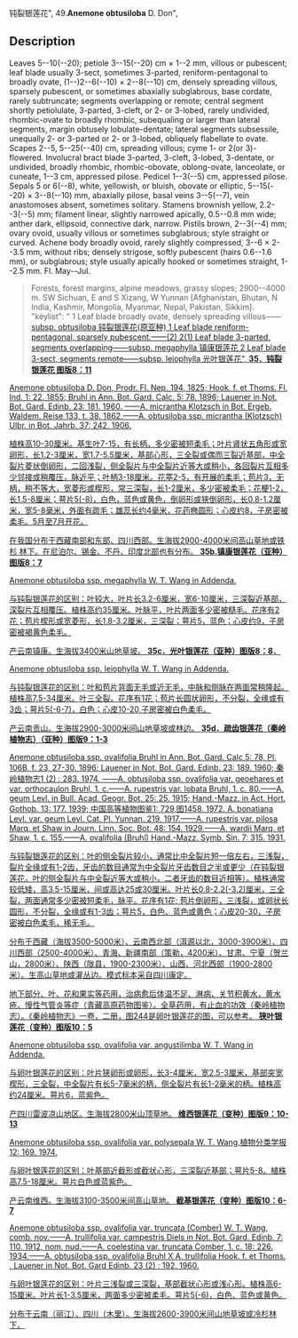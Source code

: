 钝裂银莲花",
49.**Anemone obtusiloba** D. Don",

## Description
Leaves 5--10(--20); petiole 3--15(--20) cm × 1--2 mm, villous or pubescent; leaf blade usually 3-sect, sometimes 3-parted, reniform-pentagonal to broadly ovate, (1--)2--6(--10) × 2--8(--10) cm, densely spreading villous, sparsely pubescent, or sometimes abaxially subglabrous, base cordate, rarely subtruncate; segments overlapping or remote; central segment shortly petiolulate, 3-parted, 3-cleft, or 2- or 3-lobed, rarely undivided, rhombic-ovate to broadly rhombic, subequaling or larger than lateral segments, margin obtusely lobulate-dentate; lateral segments subsessile, unequally 2- or 3-parted or 2- or 3-lobed, obliquely flabellate to ovate. Scapes 2--5, 5--25(--40) cm, spreading villous; cyme 1- or 2(or 3)-flowered. Involucral bract blade 3-parted, 3-cleft, 3-lobed, 3-dentate, or undivided, broadly rhombic, rhombic-obovate, oblong-ovate, lanceolate, or cuneate, 1--3 cm, appressed pilose. Pedicel 1--3(--5) cm, appressed pilose. Sepals 5 or 6(--8), white, yellowish, or bluish, obovate or elliptic, 5--15(--20) × 3--8(--10) mm, abaxially pilose, basal veins 3--5(--7), vein anastomoses absent, sometimes solitary. Stamens brownish yellow, 2.2--3(--5) mm; filament linear, slightly narrowed apically, 0.5--0.8 mm wide; anther dark, ellipsoid, connective dark, narrow. Pistils brown, 2--3(--4) mm; ovary ovoid, usually villous or sometimes subglabrous; style straight or curved. Achene body broadly ovoid, rarely slightly compressed, 3--6 × 2--3.5 mm, without ribs; densely strigose, softly pubescent (hairs 0.6--1.6 mm), or subglabrous; style usually apically hooked or sometimes straight, 1--2.5 mm. Fl. May--Jul.

> Forests, forest margins, alpine meadows, grassy slopes; 2900--4000 m. SW Sichuan, E and S Xizang, W Yunnan [Afghanistan, Bhutan, N India, Kashmir, Mongolia, Myanmar, Nepal, Pakistan, Sikkim].
  "keylist": "
1 Leaf blade broadly ovate, densely spreading villous——<a href='/info/Anemone obtusiloba subsp. obtusiloba?t=foc'>subsp. obtusiloba 钝裂银莲花(原亚种)
1 Leaf blade reniform-pentagonal, sparsely pubescent.——(2)
2(1) Leaf blade 3-parted, segments overlapping——<a href='/info/Anemone obtusiloba subsp. megaphylla?t=foc'>subsp. megaphylla 镇康银莲花
2 Leaf blade 3-sect, segments remote——<a href='/info/Anemone obtusiloba subsp. leiophylla?t=foc'>subsp. leiophylla 光叶银莲花",
**35．钝裂银莲花 图版8：11**

Anemone obtusiloba D. Don, Prodr. Fl. Nep. 194, 1825; Hook. f. et Thoms. Fl. Ind. 1: 22. 1855; Bruhl in Ann. Bot. Gard. Calc. 5: 78. 1896; Lauener in Not. Bot. Gard. Edinb. 23: 181. 1960. ——A. micrantha Klotzsch in Bot. Ergeb. Waldem. Reise 133, t. 38. 1862.——A. obtusiloba ssp. micrantha (Klotzsch) Ulbr. in Bot. Jahrb. 37: 242. 1906.

植株高10-30厘米。基生叶7-15，有长柄，多少密被短柔毛；叶片肾状五角形或宽卵形，长1.2-3厘米，宽1.7-5.5厘米，基部心形，三全裂或偶而三裂近基部，中全裂片菱状倒卵形，二回浅裂，侧全裂片与中全裂片近等大或稍小，各回裂片互相多少邻接或稍覆压，脉近平；叶柄3-18厘米。花葶2-5，有开展的柔毛；苞片3，无柄，稍不等大，宽菱形或楔形，常三深裂，长1-2厘米，多少密被柔毛；花梗1-2，长1.5-8厘米；萼片5(-8)，白色，蓝色或黄色，倒卵形或狭倒卵形，长0.8-1.2厘米，宽5-8毫米，外面有疏毛；雄蕊长约4毫米，花药椭圆形；心皮约8，子房密被柔毛。5月至7月开花。

在我国分布于西藏南部和东部、四川西部。生海拔2900-4000米间高山草地或铁杉 林下。在尼泊尔、锡金、不丹、印度北部也有分布。
**35b.镇康银莲花（亚种）图版8：7**

Anemone obtusiloba ssp. megaphylla W. T. Wang in Addenda.

与钝裂银莲花的区别：叶较大，叶片长3.2-6厘米，宽6-10厘米，三深裂近基部，深裂片互相覆压。植株高约35厘米。叶脉平，叶片两面多少密被糙毛。花序有2花；苞片楔形或宽菱形，长1.8-3.2厘米，三深裂；萼片5，蓝色；心皮约9，子房密被褐黄色柔毛。

产云南镇康。生海拔3400米山地草坡。
**35c．光叶银莲花（亚种）图版8：8．**

Anemone obtusiloba ssp. leiophylla W. T. Wang in Addenda.

与钝裂银莲花的区别：叶和苞片背面无毛或近无毛，中脉和侧脉在两面常稍隆起。植株高7.5-34厘米。叶三全裂。花序有1花；苞片长圆状卵形，不分裂，全缘或有3齿；萼片5(-6-7)，白色；心皮10-20,子房密被白色柔毛。

产云南贡山。生海拔2900-3000米间山地草坡或林边。
**35d．疏齿银莲花（秦岭植物志）（亚种）图版9：1-3**

Anemone obtusiloba ssp. ovalifolia Bruhl in Ann. Bot. Gard. Calc 5: 78, Pl. 106B, f. 23, 27-30. 1896; Lauener in Not. Bot. Gard. Edinb. 23: 189. 1960; 秦岭植物志1 (2) : 283. 1974. ——A. obtusiloba ssp. ovalifolia var. geoehares et var. orthocaulon Bruhl, 1. c.——A. rupestris var. lobata Bruhl, 1. c. 80.——A. geum Levl. in Bull. Acad. Geogr. Bot. 25: 25. 1915; Hand.-Mazz. in Act. Hort. Gothob. 13: 177. 1939; 中国高等植物图鉴1: 729,图1458. 1972. A. bonatiana Levl. var. geum Levl. Cat. Pl. Yunnan. 219. 1917.——A. rupestris var. pilosa Marq. et Shaw in Journ. Linn. Soc. Bot. 48: 154. 1929.——A. wardii Marq. et Shaw, 1. c. 155.——A. ovalifolia (Bruhl) Hand.-Mazz. Symb. Sin. 7: 315. 1931.

与钝裂银莲花的区别：叶的侧全裂片较小，通常比中全裂片短一倍左右，三浅裂，裂片全缘或有1-2齿，牙齿的数目通常为中全裂片牙齿数目之半或更少（在钝裂银莲花，叶的侧全裂片与中全裂近等大或稍小，二者牙齿的数目近相等）。植株通常较低矮，高3.5-15厘米，间或高达25或30厘米。叶片长0.8-2.2(-3.2)厘米，三全裂，两面通常多少密被短柔毛，脉平。花序有1花; 苞片倒卵形，三浅裂，或卵状长圆形，不分裂，全缘或有1-3齿；萼片5，白色、蓝色或黄色；心皮20-30，子房密被白色柔毛，稀无毛。

分布于西藏（海拔3500-5000米）、云南西北部（洱源以北，3000-3900米）、四川西部（2500-4000米）、青海、新疆南部（策勒，4200米）、甘肃、宁夏（贺兰山，2800米）、陕西（陇县，1900-2300米）、山西、河北西部（1900-2800米）。生高山草地或灌丛边。模式标本采自四川康定。

地下部分、叶、花和果实等药用，治病愈后体温不足、淋病、关节积黄水，黄水疮、慢性气管炎等症（青藏高原药物图鉴）。全草药用，有止血的功效（秦岭植物志）。《秦岭植物志》一卷，二册，图244是卵叶银莲花的图，可以参考。
**狭叶银莲花（变种）图版10：5**

Anemone obtusiloba ssp. ovalifolia var. angustilimba W. T. Wang in Addenda.

与卵叶银莲花的区别：叶片狭卵形或卵形，长3-4厘米，宽2.5-3厘米，基部突宽楔形，三全裂，中全裂片有长5-7毫米的柄，侧全裂片有长1-2毫米的柄。植株高约24厘米。萼片6，蓝紫色。

产四川雷波凉山地区。生海拔2800米山顶草地。
**维西银莲花（变种）图版9：10-13**

Anemone obtusiloba ssp. ovalifolia var. polysepala W. T. Wang,植物分类学报12: 169. 1974.

与卵叶银莲花的区别：叶基部近截形或截状心形，三深裂近基部；萼片5-8。植株高7.5-18厘米。萼片白色或蓝紫色。

产云南维西。生海拔3100-3500米间高山草地。
**截基银莲花（变种）图版10：6-7**

Anemone obtusiloba ssp. ovalifolia var. truncata (Comber) W. T. Wang, comb. nov.——A. trullifolia var. campestris Diels in Not. Bot. Gard. Edinb. 7: 110. 1912, nom, nud.——A. coelestina var. truncata Comber, 1. c. 18: 226. 1934.——A. obtusiloba ssp. ovalifolia Bruhl X A. trullifolia Hook. f. et Thoms. , Lauener in Not. Bot. Gard Edinb. 23 (2) : 192. 1960.

与卵叶银莲花的区别：叶片三浅裂或三深裂，基部截状心形或浅心形。植株高6-15厘米。叶片长1-3.5厘米，两面多少密被柔毛。萼片5(-6)，白色、蓝色或黄色。

分布于云南（丽江）、四川（木里）。生海拔2600-3900米间山地草坡或冷杉林下。
